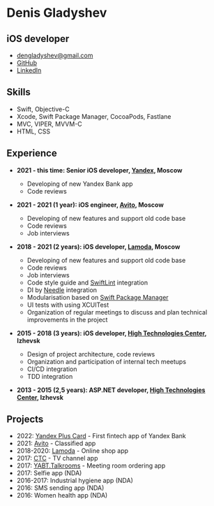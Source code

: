 # Denis Gladyshev

## iOS developer

- dengladyshev@gmail.com
- [GitHub](https://github.com/dengladyshev)
- [LinkedIn](https://www.linkedin.com/in/dengladyshev)

## Skills

- Swift, Objective-C
- Xcode, Swift Package Manager, CocoaPods, Fastlane
- MVC, VIPER, MVVM-С
- HTML, CSS

## Experience

- **2021 - this time: Senior iOS developer, [Yandex](https://bank.yandex.ru), Moscow**

	- Developing of new Yandex Bank app
	- Code reviews

- **2021 - 2021 (1 year): iOS engineer, [Avito](https://www.avito.ru), Moscow**

	- Developing of new features and support old code base
	- Code reviews
	- Job interviews

- **2018 - 2021 (2 years): iOS developer, [Lamoda](https://www.lamoda.ru), Moscow**

	- Developing of new features and support old code base
	- Code reviews
	- Job interviews
	- Code style guide and [SwiftLint](https://github.com/realm/SwiftLint) integration
	- DI by [Needle](https://github.com/uber/needle) integration
	- Modularisation based on [Swift Package Manager](https://swift.org/package-manager/)
	- UI tests with using XCUITest
	- Organization of regular meetings to discuss and plan technical improvements in the project

- **2015 - 2018 (3 years): iOS developer, [High Technologies Center](https://htc-cs.ru), Izhevsk**

	- Design of project architecture, code reviews
	- Organization and participation of internal tech meetups
	- CI/CD integration
	- TDD integration

- **2013 - 2015 (2,5 years): ASP.NET developer, [High Technologies Center](https://htc-cs.ru), Izhevsk**

## Projects

- 2022: [Yandex Plus Card](https://apps.apple.com/ru/app/yandex-plus-card/id1634422317?l=en) - First fintech app of Yandex Bank
- 2021: [Avito](https://apps.apple.com/ru/app/авито-объявления/id417281773) - Classified app
- 2018-2020: [Lamoda](https://apps.apple.com/ru/app/lamoda-одежда-и-обувь-онлайн/id777645417) - Online shop app
- 2017: [CTC](https://itunes.apple.com/ru/app/стс-телеканал-сериалы-онлайн/id784379020) -  TV channel app
- 2017: [YABT.Talkrooms](https://itunes.apple.com/ru/app/yabt-talkrooms/id1233673360) - Meeting room ordering app
- 2017: Selfie app (NDA)
- 2016-2017: Industrial hygiene app (NDA)
- 2016: SMS sending app (NDA)
- 2016: Women health app (NDA)
